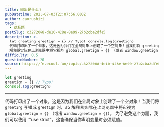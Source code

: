 ```yaml
---
title: 输出是什么？
pubDatetime: 2021-07-03T22:07:56.000Z
author: caorushizi
tags:
  - 选择题
postSlug: c3272068-de10-428e-8e99-27b2cba2dfe5
description: >-
  let greeting greetign = {} // Typo! console.log(greetign)
  代码打印出了一个对象，这是因为我们在全局对象上创建了一个空对象！当我们将 greeting 写错成 greetign 时，JS
  解释器实际在上浏览器中将它视为 global.greetign = {} （或者 window.greetign = {}）。 为了避免这个为题，我们可以使
difficulty: 0.5
questionNumber: 20
source: https://fe.ecool.fun/topic/c3272068-de10-428e-8e99-27b2cba2dfe5
---
```


```javascript
let greeting
greetign = {} // Typo!
console.log(greetign)
```

---

代码打印出了一个对象，这是因为我们在全局对象上创建了一个空对象！当我们将 `greeting` 写错成 `greetign` 时，JS 解释器实际在上浏览器中将它视为 `global.greetign = {}` （或者 `window.greetign = {}`）。
为了避免这个为题，我们可以使用 `"use strict"。这能确保当你声明变量时必须赋值。

